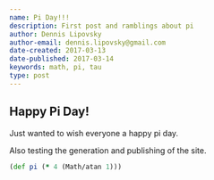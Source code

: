 ```yaml
---
name: Pi Day!!!
description: First post and ramblings about pi
author: Dennis Lipovsky
author-email: dennis.lipovsky@gmail.com
date-created: 2017-03-13
date-published: 2017-03-14
keywords: math, pi, tau
type: post
---
```


## Happy Pi Day!

Just wanted to wish everyone a happy pi day.

Also testing the generation and publishing of the site.

```clojure
(def pi (* 4 (Math/atan 1)))
```

